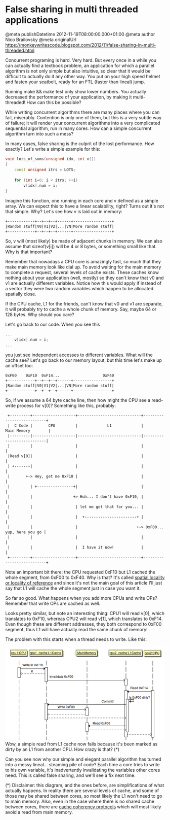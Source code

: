 # False sharing in multi threaded applications

@meta publishDatetime 2012-11-19T08:00:00.000+01:00
@meta author Nico Brailovsky
@meta originalUrl https://monkeywritescode.blogspot.com/2012/11/false-sharing-in-multi-threaded.html

Concurrent programing is hard. Very hard. But every once in a while you can actually find a textbook problem, an application for which a parallel algorithm is not only simple but also intuitive, so clear that it would be difficult to actually do it any other way. You put on your high speed helmet and fasten your seatbelt, ready for an FTL (faster than lineal) jump.

Running make && make test only show lower numbers. You actually decreased the performance of your application, by making it multi-threaded! How can this be possible?

While writing concurrent algorithms there are many places where you can fail, miserably. Contention is only one of them, but this is a very subtle way of failure; it will render your concurrent algorithms into a very complicated sequential algorithm, run in many cores. How can a simple concurrent algorithm turn into such a mess?

In many cases, false sharing is the culprit of the lost performance. How exactly? Let's write a simple example for this:

```c++
void lots_of_sums(unsigned idx, int v[])
{
	const unsigned itrs = LOTS;

	for (int i=0; i < itrs; ++i)
		v[idx].num = i;
}
```

Imagine this function, one running in each core and v defined as a simple array. We can expect this to have a linear scalability, right? Turns out it's not that simple. Why? Let's see how v is laid out in memory:

```
+------------+--+--+--+------+-----------------+
|Random stuff|V0|V1|V2|...|VN|More random stuff|
+------------+--+--+--+------+-----------------+
```

So, v will (most likely) be made of adjacent chunks in memory. We can also assume that sizeof(v[i]) will be 4 or 8 bytes, or something small like that. Why is that important?

Remember that nowadays a CPU core is amazingly fast, so much that they make main memory look like dial up. To avoid waiting for the main memory to complete a request, several levels of cache exists. These caches know nothing about your application (well, mostly) so they can't know that v0 and v1 are actually different variables. Notice how this would apply if instead of a vector they were two random variables which happen to be allocated spatially close.

If the CPU cache, L1 for the friends, can't know that v0 and v1 are separate, it will probably try to cache a whole chunk of memory. Say, maybe 64 or 128 bytes. Why should you care?

Let's go back to our code. When you see this

```c++
...
	v[idx].num = i;
...
```

you just see independent accesses to different variables. What will the cache see? Let's go back to our memory layout, but this time let's make up an offset too:

```
0xF00    0xF10  0xF14...                   0xF40
+------------+--+--+--+------+-----------------+
|Random stuff|V0|V1|V2|...|VN|More random stuff|
+------------+--+--+--+------+-----------------+
```

So, if we assume a 64 byte cache line, then how might the CPU see a read-write process for v[0]? Something like this, probably:

```
 +---------+-------------------+----------------------------+---------------------------+
 |  C Code |       CPU         |             L1             |        Main Memory        |
 |---------|-------------------|----------------------------|---------------------------|
 |         |                   |                            |                           |
 |Read v[0]|                   |                            |                           |
 | +------+|                   |                            |                           |
 |       +-> Hey, get me 0xF10 |                            |                           |
 |         | +----------------+|                            |                           |
 |         |                  +> Huh... I don't have 0xF10, |                           |
 |         |                   | let me get that for you... |                           |
 |         |                   |  +-----------------------+ |                           |
 |         |                   |                          +-> 0xF00... yup, here you go |
 |         |                   |                            |                           |
 |         |                   |  I have it now!            |                           |
 +---------+-------------------+----------------------------+---------------------------+

```

Note an important bit there: the CPU requested 0xF10 but L1 cached the whole segment, from 0xF00 to 0xF40. Why is that? It's called [spatial locality or locality of reference](http://en.wikipedia.org/wiki/Locality_of_reference) and since it's not the main goal of this article I'll just say that L1 will cache the whole segment just in case you want it.

So far so good. What happens when you add more CPUs and write OPs? Remember that write OPs are cached as well.

Looks pretty similar, but note an interesting thing: CPU1 will read v[0], which translates to 0xF10, whereas CPU2 will read v[1], which translates to 0xF14. Even though these are different addresses, they both correspond to 0xF00 segment, thus L1 will have actually read the same chunk of memory!

The problem with this starts when a thread needs to write. Like this:

![](/blog_img/memread21.png)
Wow, a simple read from L1 cache now fails because it's been marked as dirty by an L1 from another CPU. How crazy is that? (\*)

Can you see now why our simple and elegant parallel algorithm has turned into a messy lineal... steaming pile of code? Each time a core tries to write to his own variable, it's inadvertently invalidating the variables other cores need. This is called false sharing, and we'll see a fix next time.

 (\*) Disclaimer: this diagram, and the ones before, are simplifications of what actually happens. In reality there are several levels of cache, and some of those may be shared between cores, so most likely the L1 won't need to go to main memory. Also, even in the case where there is no shared cache between cores, there are [cache coherency protocols](http://en.wikipedia.org/wiki/Cache_coherence) which will most likely avoid a read from main memory.

